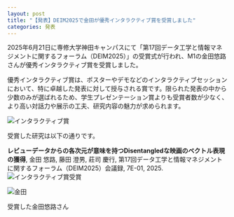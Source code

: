 ```yaml
---
layout: post
title: "【発表】DEIM2025で金田が優秀インタラクティブ賞を受賞しました"
categories: 発表
---
```

2025年6月21日に専修大学神田キャンパスにて「第17回データ工学と情報マネジメントに関するフォーラム（DEIM2025）」の受賞式が行われ、M1の金田悠路さんが優秀インタラクティブ賞を受賞しました。


優秀インタラクティブ賞は、ポスターやデモなどのインタラクティブセッションにおいて、特に卓越した発表に対して授与される賞です。限られた発表の中から少数のみが選ばれるため、学生プレゼンテーション賞よりも受賞者数が少なく、より高い対話力や展示の工夫、研究内容の魅力が求められます。

![インタラクティブ賞](/assets/img/posts/20250521/img1.jpeg "インタラクティブ賞")


受賞した研究は以下の通りです。

**レビューデータからの各次元が意味を持つDisentangledな映画のベクトル表現の獲得**, 金田 悠路, 藤田 澄男, 莊司 慶行, 第17回データ工学と情報マネジメントに関するフォーラム（DEIM2025）会議録, 7E-01, 2025.
![インタラクティブ賞受賞](/assets/img/posts/20250521/img2.jpeg "インタラクティブ賞受賞")


![金田](/assets/img/posts/20250521/kanada.jpeg "満面の笑みの金田悠路さん")

受賞した金田悠路さん
